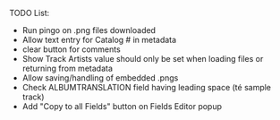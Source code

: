 TODO List:

* Run pingo on .png files downloaded
* Allow text entry for Catalog # in metadata
* clear button for comments
* Show Track Artists value should only be set when loading files or returning from metadata
* Allow saving/handling of embedded .pngs
* Check ALBUMTRANSLATION field having leading space (té sample track)
* Add "Copy to all Fields" button on Fields Editor popup